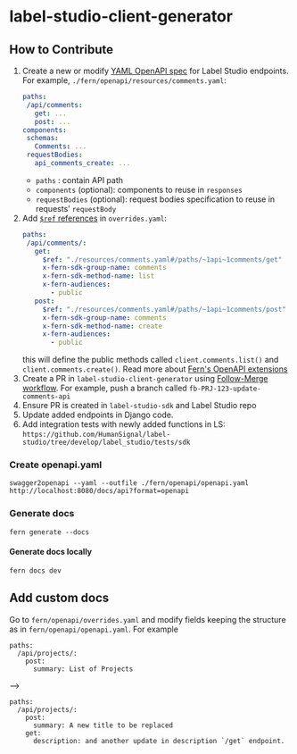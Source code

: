 # label-studio-client-generator

## How to Contribute
1. Create a new or modify [YAML OpenAPI spec](https://swagger.io/docs/specification/about/) for Label Studio endpoints.
   For example, `./fern/openapi/resources/comments.yaml`:
   ```yaml
   paths:
    /api/comments:
      get: ...
  	  post: ...
   components:
    schemas:
      Comments: ...
    requestBodies:
      api_comments_create: ...
   ```
    - `paths` : contain API path
    - `components` (optional): components to reuse in `responses`
    - `requestBodies` (optional): request bodies specification to reuse in requests’ `requestBody`
2. Add [`$ref` references](https://swagger.io/docs/specification/using-ref/) in `overrides.yaml`:
   ```yaml
   paths:
    /api/comments/:
      get:
        $ref: "./resources/comments.yaml#/paths/~1api~1comments/get"
        x-fern-sdk-group-name: comments
        x-fern-sdk-method-name: list
        x-fern-audiences:
          - public
      post:
        $ref: "./resources/comments.yaml#/paths/~1api~1comments/post"
        x-fern-sdk-group-name: comments
        x-fern-sdk-method-name: create
        x-fern-audiences:
          - public
   ```
   this will define the public methods called `client.comments.list()` and `client.comments.create()`. Read more about [Fern's OpenAPI extensions](https://buildwithfern.com/learn/api-definition/openapi/extensions)
3. Create a PR in `label-studio-client-generator` using [Follow-Merge workflow](https://www.notion.so/214a17976c254100a4c261ec800cf3e8?pvs=21). For example, push a branch called `fb-PRJ-123-update-comments-api` 
4. Ensure PR is created in `label-studio-sdk` and Label Studio repo
5. Update added endpoints in Django code.
6. Add integration tests with newly added functions in LS: `https://github.com/HumanSignal/label-studio/tree/develop/label_studio/tests/sdk`
   

### Create openapi.yaml

```
swagger2openapi --yaml --outfile ./fern/openapi/openapi.yaml http://localhost:8080/docs/api?format=openapi
```

### Generate docs

```
fern generate --docs
```

#### Generate docs locally
```
fern docs dev
```

## Add custom docs

Go to `fern/openapi/overrides.yaml` and modify fields keeping the structure as in `fern/openapi/openapi.yaml`. For example

```
paths:
  /api/projects/:
    post:
      summary: List of Projects
```
-->
```
paths:
  /api/projects/:
    post:
      summary: A new title to be replaced
    get:
      description: and another update in description `/get` endpoint.
```
